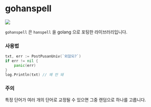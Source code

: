 # gohanspell

![](https://github.com/ckcks12/gohanspell/workflows/Go/badge.svg)

`gohanspell` 은 `hanspell` 을 golang 으로 포팅한 라이브러리입니다.


### 사용법

```go
txt, err := PostPusanUniv(`외않되?`)
if err != nil {
    panic(err)
}
log.Println(txt) // 왜 안 돼
```


### 주의

특정 단어가 여러 개의 단어로 교정될 수 있으면 그중 랜덤으로 하나를 고릅니다.
